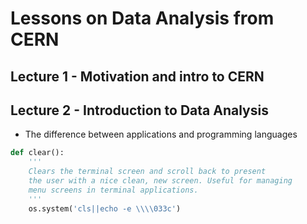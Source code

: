 # Lessons on Data Analysis from CERN

## Lecture 1 - Motivation and intro to CERN 

## Lecture 2 - Introduction to Data Analysis

- The difference between applications and programming languages

```python
def clear():
    '''
    Clears the terminal screen and scroll back to present
    the user with a nice clean, new screen. Useful for managing
    menu screens in terminal applications.
    '''
    os.system('cls||echo -e \\\\033c')
```
